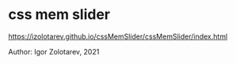 # css mem slider

https://izolotarev.github.io/cssMemSlider/cssMemSlider/index.html

Author: Igor Zolotarev, 2021
